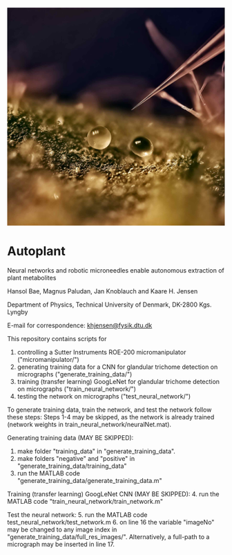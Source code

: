 ![alt text](https://github.com/Jensen-Lab/AUTOPLANT/blob/main/Bae2021a.jpg)
# Autoplant
Neural networks and robotic microneedles enable autonomous extraction of plant metabolites

Hansol Bae, Magnus Paludan, Jan Knoblauch and Kaare H. Jensen

Department of Physics, Technical University of Denmark, DK-2800 Kgs. Lyngby

E-mail for correspondence: khjensen@fysik.dtu.dk


This repository contains scripts for
1. controlling a Sutter Instruments ROE-200 micromanipulator ("micromanipulator/") 
2. generating training data for a CNN for glandular trichome detection on micrographs ("generate_training_data/") 
3. training (transfer learning) GoogLeNet for glandular trichome detection on micrographs ("train_neural_network/") 
4. testing the network on micrographs ("test_neural_network/") 


To generate training data, train the network, and test the network follow these steps: 
Steps 1-4 may be skipped, as the network is already trained (network weights in train_neural_network/neuralNet.mat). 

Generating training data (MAY BE SKIPPED): 
1. make folder "training_data" in "generate_training_data". 
2. make folders "negative" and "positive" in "generate_training_data/training_data" 
3. run the MATLAB code "generate_training_data/generate_training_data.m"

Training (transfer learning) GoogLeNet CNN (MAY BE SKIPPED): 
4. run the MATLAB code "train_neural_network/train_network.m" 

Test the neural network: 
5. run the MATLAB code test_neural_network/test_network.m 
6. on line 16 the variable "imageNo" may be changed to any image index in "generate_training_data/full_res_images/". Alternatively, a full-path to a micrograph may be inserted in line 17. 








